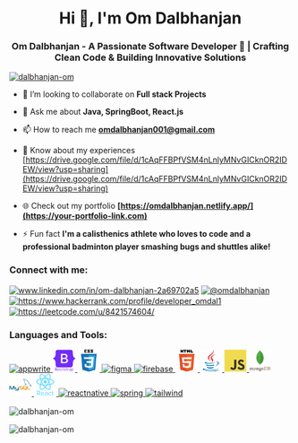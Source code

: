 <h1 align="center">Hi 👋, I'm Om Dalbhanjan</h1>
<h3 align="center">Om Dalbhanjan - A Passionate Software Developer 🚀 | Crafting Clean Code & Building Innovative Solutions</h3>

<p align="left"> <a href="https://github.com/ryo-ma/github-profile-trophy"><img src="https://github-profile-trophy.vercel.app/?username=dalbhanjan-om" alt="dalbhanjan-om" /></a> </p>

- 👯 I’m looking to collaborate on **Full stack Projects**

- 💬 Ask me about **Java, SpringBoot, React.js**

- 📫 How to reach me **omdalbhanjan001@gmail.com**

- 📄 Know about my experiences [https://drive.google.com/file/d/1cAqFFBPfVSM4nLnlyMNvGICknOR2IDEW/view?usp=sharing](https://drive.google.com/file/d/1cAqFFBPfVSM4nLnlyMNvGICknOR2IDEW/view?usp=sharing)

- 🌐 Check out my portfolio **[https://omdalbhanjan.netlify.app/](https://your-portfolio-link.com)**

- ⚡ Fun fact **I'm a calisthenics athlete who loves to code and a professional badminton player smashing bugs and shuttles alike!**

<h3 align="left">Connect with me:</h3>
<p align="left">
<a href="https://linkedin.com/in/www.linkedin.com/in/om-dalbhanjan-2a69702a5" target="blank"><img align="center" src="https://raw.githubusercontent.com/rahuldkjain/github-profile-readme-generator/master/src/images/icons/Social/linked-in-alt.svg" alt="www.linkedin.com/in/om-dalbhanjan-2a69702a5" height="30" width="40" /></a>
<a href="https://instagram.com/@omdalbhanjan" target="blank"><img align="center" src="https://raw.githubusercontent.com/rahuldkjain/github-profile-readme-generator/master/src/images/icons/Social/instagram.svg" alt="@omdalbhanjan" height="30" width="40" /></a>
<a href="https://www.hackerrank.com/https://www.hackerrank.com/profile/developer_omdal1" target="blank"><img align="center" src="https://raw.githubusercontent.com/rahuldkjain/github-profile-readme-generator/master/src/images/icons/Social/hackerrank.svg" alt="https://www.hackerrank.com/profile/developer_omdal1" height="30" width="40" /></a>
<a href="https://www.leetcode.com/https://leetcode.com/u/8421574604/" target="blank"><img align="center" src="https://raw.githubusercontent.com/rahuldkjain/github-profile-readme-generator/master/src/images/icons/Social/leet-code.svg" alt="https://leetcode.com/u/8421574604/" height="30" width="40" /></a>
</p>

<h3 align="left">Languages and Tools:</h3>
<p align="left"> <a href="https://appwrite.io" target="_blank" rel="noreferrer"> <img src="https://www.vectorlogo.zone/logos/appwriteio/appwriteio-icon.svg" alt="appwrite" width="40" height="40"/> </a> <a href="https://getbootstrap.com" target="_blank" rel="noreferrer"> <img src="https://raw.githubusercontent.com/devicons/devicon/master/icons/bootstrap/bootstrap-plain-wordmark.svg" alt="bootstrap" width="40" height="40"/> </a> <a href="https://www.w3schools.com/css/" target="_blank" rel="noreferrer"> <img src="https://raw.githubusercontent.com/devicons/devicon/master/icons/css3/css3-original-wordmark.svg" alt="css3" width="40" height="40"/> </a> <a href="https://www.figma.com/" target="_blank" rel="noreferrer"> <img src="https://www.vectorlogo.zone/logos/figma/figma-icon.svg" alt="figma" width="40" height="40"/> </a> <a href="https://firebase.google.com/" target="_blank" rel="noreferrer"> <img src="https://www.vectorlogo.zone/logos/firebase/firebase-icon.svg" alt="firebase" width="40" height="40"/> </a> <a href="https://www.w3.org/html/" target="_blank" rel="noreferrer"> <img src="https://raw.githubusercontent.com/devicons/devicon/master/icons/html5/html5-original-wordmark.svg" alt="html5" width="40" height="40"/> </a> <a href="https://www.java.com" target="_blank" rel="noreferrer"> <img src="https://raw.githubusercontent.com/devicons/devicon/master/icons/java/java-original.svg" alt="java" width="40" height="40"/> </a> <a href="https://developer.mozilla.org/en-US/docs/Web/JavaScript" target="_blank" rel="noreferrer"> <img src="https://raw.githubusercontent.com/devicons/devicon/master/icons/javascript/javascript-original.svg" alt="javascript" width="40" height="40"/> </a> <a href="https://www.mongodb.com/" target="_blank" rel="noreferrer"> <img src="https://raw.githubusercontent.com/devicons/devicon/master/icons/mongodb/mongodb-original-wordmark.svg" alt="mongodb" width="40" height="40"/> </a> <a href="https://www.mysql.com/" target="_blank" rel="noreferrer"> <img src="https://raw.githubusercontent.com/devicons/devicon/master/icons/mysql/mysql-original-wordmark.svg" alt="mysql" width="40" height="40"/> </a> <a href="https://reactjs.org/" target="_blank" rel="noreferrer"> <img src="https://raw.githubusercontent.com/devicons/devicon/master/icons/react/react-original-wordmark.svg" alt="react" width="40" height="40"/> </a> <a href="https://reactnative.dev/" target="_blank" rel="noreferrer"> <img src="https://reactnative.dev/img/header_logo.svg" alt="reactnative" width="40" height="40"/> </a> <a href="https://spring.io/" target="_blank" rel="noreferrer"> <img src="https://www.vectorlogo.zone/logos/springio/springio-icon.svg" alt="spring" width="40" height="40"/> </a> <a href="https://tailwindcss.com/" target="_blank" rel="noreferrer"> <img src="https://www.vectorlogo.zone/logos/tailwindcss/tailwindcss-icon.svg" alt="tailwind" width="40" height="40"/> </a> </p>

<p><img align="center" src="https://github-readme-stats.vercel.app/api/top-langs?username=dalbhanjan-om&show_icons=true&locale=en&layout=compact" alt="dalbhanjan-om" /></p>

<p><img align="center" src="https://github-readme-streak-stats.herokuapp.com/?user=dalbhanjan-om&" alt="dalbhanjan-om" /></p>
